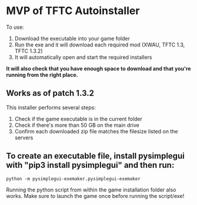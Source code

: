 # MVP of TFTC Autoinstaller

To use:

1. Download the executable into your game folder
2. Run the exe and it will download each required mod (XWAU, TFTC 1.3, TFTC 1.3.2)
3. It will automatically open and start the required installers

**It will also check that you have enough space to download and that you're running from the right place.**

## Works as of patch 1.3.2

This installer performs several steps:

1. Check if the game executable is in the current folder
2. Check if there's more than 50 GB on the main drive
3. Confirm each downloaded zip file matches the filesize listed on the servers

## To create an executable file, install pysimplegui with "pip3 install pysimplegui" and then run:

`python -m pysimplegui-exemaker.pysimplegui-exemaker`

Running the python script from within the game installation folder also works. Make sure to launch the game once before running the script/exe!
